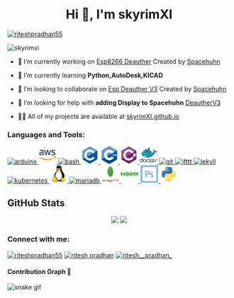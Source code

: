 <h1 align="center">Hi 👋, I'm skyrimXI</h1>

<p align="left"> <a href="https://twitter.com/riteshpradhan55" target="blank"><img src="https://img.shields.io/twitter/follow/riteshpradhan55?logo=twitter&style=for-the-badge" alt="riteshpradhan55" /></a> </p>
<p align="left"> <img src="https://komarev.com/ghpvc/?username=skyrimxi&label=Profile%20views&color=0e75b6&style=flat" alt="skyrimxi" /> </p>

- 🔭 I’m currently working on [Esp8266 Deauther](https://github.com/SpacehuhnTech/esp8266_deauther) Created by [Spacehuhn](https://github.com/SpacehuhnTech)

- 🌱 I’m currently learning **Python,AutoDesk,KICAD**

- 👯 I’m looking to collaborate on [Esp Deauther V3](https://github.com/SpacehuhnTech/esp8266_deauther/tree/v3) Created by [Spacehuhn](https://github.com/SpacehuhnTech)

- 🤝 I’m looking for help with **adding Display to Spacehuhn** [DeautherV3](https://github.com/SpacehuhnTech/esp8266_deauther/tree/v3)

- 👨‍💻 All of my projects are available at [skyrimXI.github.io](skyrimXI.github.io)


<h3 align="left">Languages and Tools:</h3>
<p align="left"> <a href="https://www.arduino.cc/" target="_blank" rel="noreferrer"> <img src="https://cdn.worldvectorlogo.com/logos/arduino-1.svg" alt="arduino" width="40" height="40"/> </a> <a href="https://aws.amazon.com" target="_blank" rel="noreferrer"> <img src="https://raw.githubusercontent.com/devicons/devicon/master/icons/amazonwebservices/amazonwebservices-original-wordmark.svg" alt="aws" width="40" height="40"/> </a> <a href="https://www.gnu.org/software/bash/" target="_blank" rel="noreferrer"> <img src="https://www.vectorlogo.zone/logos/gnu_bash/gnu_bash-icon.svg" alt="bash" width="40" height="40"/> </a> <a href="https://www.cprogramming.com/" target="_blank" rel="noreferrer"> <img src="https://raw.githubusercontent.com/devicons/devicon/master/icons/c/c-original.svg" alt="c" width="40" height="40"/> </a> <a href="https://www.w3schools.com/cpp/" target="_blank" rel="noreferrer"> <img src="https://raw.githubusercontent.com/devicons/devicon/master/icons/cplusplus/cplusplus-original.svg" alt="cplusplus" width="40" height="40"/> </a> <a href="https://www.w3schools.com/cs/" target="_blank" rel="noreferrer"> <img src="https://raw.githubusercontent.com/devicons/devicon/master/icons/csharp/csharp-original.svg" alt="csharp" width="40" height="40"/> </a> <a href="https://www.docker.com/" target="_blank" rel="noreferrer"> <img src="https://raw.githubusercontent.com/devicons/devicon/master/icons/docker/docker-original-wordmark.svg" alt="docker" width="40" height="40"/> </a> <a href="https://git-scm.com/" target="_blank" rel="noreferrer"> <img src="https://www.vectorlogo.zone/logos/git-scm/git-scm-icon.svg" alt="git" width="40" height="40"/> </a> <a href="https://ifttt.com/" target="_blank" rel="noreferrer"> <img src="https://www.vectorlogo.zone/logos/ifttt/ifttt-ar21.svg" alt="ifttt" width="40" height="40"/> </a> <a href="https://jekyllrb.com/" target="_blank" rel="noreferrer"> <img src="https://www.vectorlogo.zone/logos/jekyllrb/jekyllrb-icon.svg" alt="jekyll" width="40" height="40"/> </a> <a href="https://kubernetes.io" target="_blank" rel="noreferrer"> <img src="https://www.vectorlogo.zone/logos/kubernetes/kubernetes-icon.svg" alt="kubernetes" width="40" height="40"/> </a> <a href="https://www.linux.org/" target="_blank" rel="noreferrer"> <img src="https://raw.githubusercontent.com/devicons/devicon/master/icons/linux/linux-original.svg" alt="linux" width="40" height="40"/> </a> <a href="https://mariadb.org/" target="_blank" rel="noreferrer"> <img src="https://www.vectorlogo.zone/logos/mariadb/mariadb-icon.svg" alt="mariadb" width="40" height="40"/> </a> <a href="https://www.mongodb.com/" target="_blank" rel="noreferrer"> <img src="https://raw.githubusercontent.com/devicons/devicon/master/icons/mongodb/mongodb-original-wordmark.svg" alt="mongodb" width="40" height="40"/> </a> <a href="https://www.nginx.com" target="_blank" rel="noreferrer"> <img src="https://raw.githubusercontent.com/devicons/devicon/master/icons/nginx/nginx-original.svg" alt="nginx" width="40" height="40"/> </a> <a href="https://www.photoshop.com/en" target="_blank" rel="noreferrer"> <img src="https://raw.githubusercontent.com/devicons/devicon/master/icons/photoshop/photoshop-line.svg" alt="photoshop" width="40" height="40"/> </a> <a href="https://www.python.org" target="_blank" rel="noreferrer"> <img src="https://raw.githubusercontent.com/devicons/devicon/master/icons/python/python-original.svg" alt="python" width="40" height="40"/> </a> </p>

##  GitHub Stats
<p align="center">
	<img width="49%" src="https://github-readme-stats.vercel.app/api?username=skyrimXI&show_icons=true&count_private=true&theme=react&hide_border=true&bg_color=0D1117" />
	<img width="49%" src="https://github-readme-streak-stats.herokuapp.com/?user=skyrimXI&show_icons=true&count_private=true&theme=react&hide_border=true&bg_color=0D1117" />
</p>



<h3 align="left">Connect with me:</h3>
<p align="left">
<a href="https://twitter.com/riteshpradhan55" target="blank"><img align="center" src="https://raw.githubusercontent.com/rahuldkjain/github-profile-readme-generator/master/src/images/icons/Social/twitter.svg" alt="riteshpradhan55" height="30" width="40" /></a>
<a href="https://linkedin.com/in/https://www.linkedin.com/in/ritesh-pradhan-926837178" target="blank"><img align="center" src="https://raw.githubusercontent.com/rahuldkjain/github-profile-readme-generator/master/src/images/icons/Social/linked-in-alt.svg" alt="ritesh pradhan" height="30" width="40" /></a>
<a href="https://instagram.com/ritesh__pradhan_" target="blank"><img align="center" src="https://raw.githubusercontent.com/rahuldkjain/github-profile-readme-generator/master/src/images/icons/Social/instagram.svg" alt="ritesh__pradhan_" height="30" width="40" /></a>
</p>

#### Contribution Graph 🐍
![snake gif](https://github.com/skyrimXI/skyrimXI/blob/output/github-contribution-grid-snake.gif)

